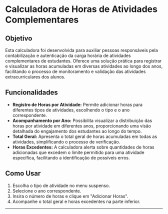 # Calculadora de Horas de Atividades Complementares

## Objetivo

Esta calculadora foi desenvolvida para auxiliar pessoas responsáveis pela contabilização e autenticação da carga horária de atividades complementares de estudantes. Oferece uma solução prática para registrar e visualizar as horas acumuladas em diversas atividades ao longo dos anos, facilitando o processo de monitoramento e validação das atividades extracurriculares dos alunos.

## Funcionalidades

- **Registro de Horas por Atividade:** Permite adicionar horas para diferentes tipos de atividades, escolhendo o tipo e o ano correspondente.
- **Acompanhamento por Ano:** Possibilita visualizar a distribuição das horas por atividade em diferentes anos, proporcionando uma visão detalhada do engajamento dos estudantes ao longo do tempo.
- **Total Geral:** Apresenta o total geral de horas acumuladas em todas as atividades, simplificando o processo de verificação.
- **Horas Excedentes:** A calculadora alerta sobre quantidades de horas adicionadas que excedem o limite permitido para uma atividade específica, facilitando a identificação de possíveis erros.

## Como Usar

1. Escolha o tipo de atividade no menu suspenso.
2. Selecione o ano correspondente.
3. Insira o número de horas e clique em "Adicionar Horas".
4. Acompanhe o total geral e horas excedentes na parte inferior.

---
